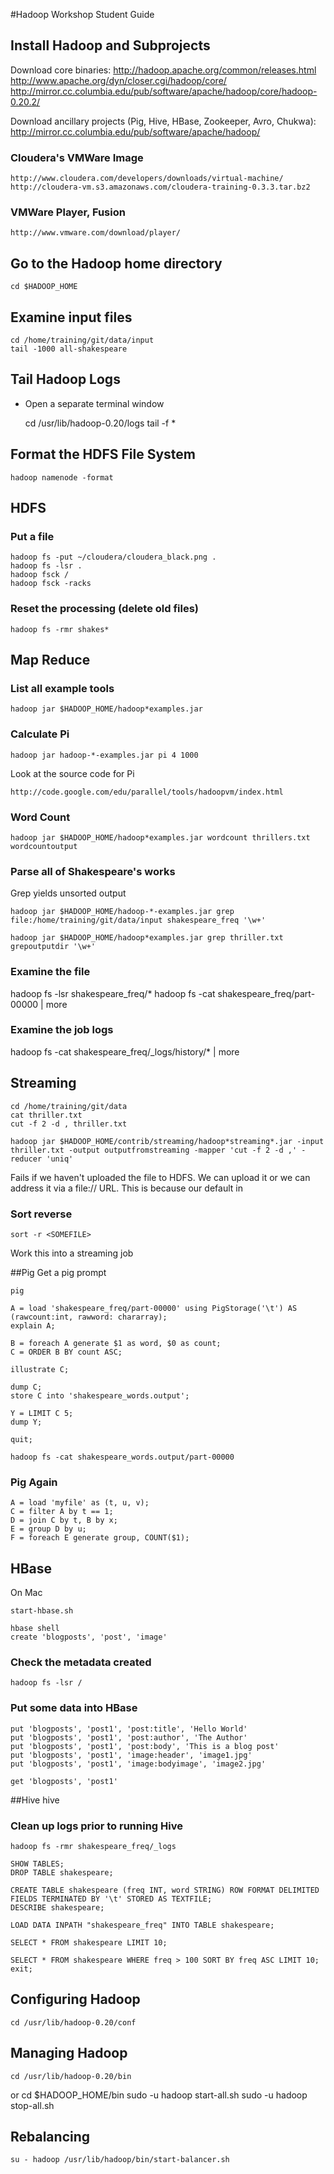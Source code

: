 #Hadoop Workshop Student Guide

## Install Hadoop and Subprojects
Download core binaries:
    http://hadoop.apache.org/common/releases.html
    http://www.apache.org/dyn/closer.cgi/hadoop/core/
    http://mirror.cc.columbia.edu/pub/software/apache/hadoop/core/hadoop-0.20.2/
    
Download ancillary projects (Pig, Hive, HBase, Zookeeper, Avro, Chukwa):
    http://mirror.cc.columbia.edu/pub/software/apache/hadoop/

### Cloudera's VMWare Image
    http://www.cloudera.com/developers/downloads/virtual-machine/
    http://cloudera-vm.s3.amazonaws.com/cloudera-training-0.3.3.tar.bz2

### VMWare Player, Fusion
    http://www.vmware.com/download/player/

## Go to the Hadoop home directory
    cd $HADOOP_HOME

## Examine input files
    cd /home/training/git/data/input
    tail -1000 all-shakespeare

## Tail Hadoop Logs
* Open a separate terminal window

    cd /usr/lib/hadoop-0.20/logs
    tail -f *

## Format the HDFS File System
    hadoop namenode -format

## HDFS
### Put a file
    hadoop fs -put ~/cloudera/cloudera_black.png .
    hadoop fs -lsr .
    hadoop fsck /
    hadoop fsck -racks

### Reset the processing (delete old files)
    hadoop fs -rmr shakes*


## Map Reduce

### List all example tools
    hadoop jar $HADOOP_HOME/hadoop*examples.jar

### Calculate Pi
    hadoop jar hadoop-*-examples.jar pi 4 1000
    
Look at the source code for Pi

    http://code.google.com/edu/parallel/tools/hadoopvm/index.html
    
### Word Count
    hadoop jar $HADOOP_HOME/hadoop*examples.jar wordcount thrillers.txt wordcountoutput
    
### Parse all of Shakespeare's works
Grep yields unsorted output

    hadoop jar $HADOOP_HOME/hadoop-*-examples.jar grep file:/home/training/git/data/input shakespeare_freq '\w+'
    
    hadoop jar $HADOOP_HOME/hadoop*examples.jar grep thriller.txt grepoutputdir '\w+'

### Examine the file
hadoop fs -lsr shakespeare_freq/*
hadoop fs -cat shakespeare_freq/part-00000 | more

### Examine the job logs
hadoop fs -cat shakespeare_freq/_logs/history/* | more


## Streaming
    cd /home/training/git/data
    cat thriller.txt
    cut -f 2 -d , thriller.txt

    hadoop jar $HADOOP_HOME/contrib/streaming/hadoop*streaming*.jar -input thriller.txt -output outputfromstreaming -mapper 'cut -f 2 -d ,' -reducer 'uniq'
    
Fails if we haven't uploaded the file to HDFS. We can upload it or we can address it via a file:// URL. This is because our default in 

### Sort reverse
    sort -r <SOMEFILE>
    
Work this into a streaming job


##Pig
Get a pig prompt

    pig

    A = load 'shakespeare_freq/part-00000' using PigStorage('\t') AS (rawcount:int, rawword: chararray); 
    explain A;

    B = foreach A generate $1 as word, $0 as count;
    C = ORDER B BY count ASC;

    illustrate C;

    dump C;
    store C into 'shakespeare_words.output';

    Y = LIMIT C 5;
    dump Y;

    quit;

    hadoop fs -cat shakespeare_words.output/part-00000


### Pig Again
    A = load 'myfile' as (t, u, v);
    C = filter A by t == 1;
    D = join C by t, B by x;
    E = group D by u;
    F = foreach E generate group, COUNT($1);

## HBase
On Mac

    start-hbase.sh

    hbase shell
    create 'blogposts', 'post', 'image'

### Check the metadata created    
    hadoop fs -lsr /
    
### Put some data into HBase
    put 'blogposts', 'post1', 'post:title', 'Hello World'
    put 'blogposts', 'post1', 'post:author', 'The Author'
    put 'blogposts', 'post1', 'post:body', 'This is a blog post'
    put 'blogposts', 'post1', 'image:header', 'image1.jpg'
    put 'blogposts', 'post1', 'image:bodyimage', 'image2.jpg'

    get 'blogposts', 'post1'


##Hive
    hive

### Clean up logs prior to running Hive
    hadoop fs -rmr shakespeare_freq/_logs

    SHOW TABLES;
    DROP TABLE shakespeare;
    
    CREATE TABLE shakespeare (freq INT, word STRING) ROW FORMAT DELIMITED FIELDS TERMINATED BY '\t' STORED AS TEXTFILE;
    DESCRIBE shakespeare;

    LOAD DATA INPATH "shakespeare_freq" INTO TABLE shakespeare;
    
    SELECT * FROM shakespeare LIMIT 10;
    
    SELECT * FROM shakespeare WHERE freq > 100 SORT BY freq ASC LIMIT 10;
    exit;


## Configuring Hadoop
    cd /usr/lib/hadoop-0.20/conf


## Managing Hadoop
    cd /usr/lib/hadoop-0.20/bin
or
    cd $HADOOP_HOME/bin
    sudo -u hadoop start-all.sh
    sudo -u hadoop stop-all.sh
    
## Rebalancing
    su - hadoop /usr/lib/hadoop/bin/start-balancer.sh

